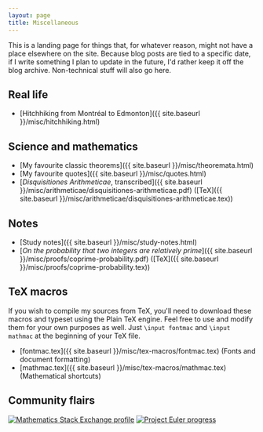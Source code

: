 ```yaml
---
layout: page
title: Miscellaneous
---
```


This is a landing page for things that, for whatever reason, might not have a place elsewhere on the site. Because blog posts are tied to a specific date, if I write something I plan to update in the future, I'd rather keep it off the blog archive. Non-technical stuff will also go here.

## Real life

+ [Hitchhiking from Montréal to Edmonton]({{ site.baseurl }}/misc/hitchhiking.html)

## Science and mathematics

+ [My favourite classic theorems]({{ site.baseurl }}/misc/theoremata.html)
+ [My favourite quotes]({{ site.baseurl }}/misc/quotes.html)
+ [_Disquisitiones Arithmeticae_, transcribed]({{ site.baseurl }}/misc/arithmeticae/disquisitiones-arithmeticae.pdf) ([TeX]({{ site.baseurl }}/misc/arithmeticae/disquisitiones-arithmeticae.tex))

## Notes
+ [Study notes]({{ site.baseurl }}/misc/study-notes.html)
+ [_On the probability that two integers are relatively prime_]({{ site.baseurl }}/misc/proofs/coprime-probability.pdf) ([TeX]({{ site.baseurl }}/misc/proofs/coprime-probability.tex))

## TeX macros

If you wish to compile my sources from TeX, you'll need to download these macros and typeset using the Plain TeX engine. Feel free to use and modify them for your own purposes as well. Just `\input fontmac` and `\input mathmac` at the beginning of your TeX file.

+ [fontmac.tex]({{ site.baseurl }}/misc/tex-macros/fontmac.tex) (Fonts and document formatting)
+ [mathmac.tex]({{ site.baseurl }}/misc/tex-macros/mathmac.tex) (Mathematical shortcuts)

## Community flairs

[![Mathematics Stack Exchange profile](https://math.stackexchange.com/users/flair/691096.png)](https://math.stackexchange.com/users/691096/marcelgoh) [![Project Euler progress](https://projecteuler.net/profile/marcelgoh.png)](https://projecteuler.net/progress=marcelgoh)